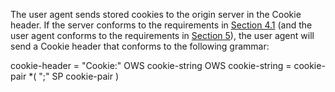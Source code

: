    The user agent sends stored cookies to the origin server in the
   Cookie header.  If the server conforms to the requirements in
   [Section 4.1](https://datatracker.ietf.org/doc/html/rfc6265#section-4.1) (and the user agent conforms to the requirements in
   [Section 5](https://datatracker.ietf.org/doc/html/rfc6265#section-5)), the user agent will send a Cookie header that conforms to
   the following grammar:

   cookie-header = "Cookie:" OWS cookie-string OWS
   cookie-string = cookie-pair *( ";" SP cookie-pair )